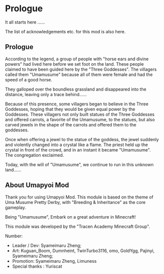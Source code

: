 # Prologue
It all starts here ......

 The list of acknowledgements etc. for this mod is also here.

## Prologue
According to the legend, a group of people with "horse ears and divine powers" had lived here before we set foot on the land. These people claimed to have been guided here by the "Three Goddesses". The villagers called them "Umamusume" because all of them were female and had the speed of a good horse. 

They galloped over the boundless grassland and disappeared into the distance, leaving only a trace behind......

Because of this presence, some villagers began to believe in the Three Goddesses, hoping that they would be given equal power by the Goddesses. These villagers not only built statues of the Three Goddesses and offered carrots, a favorite of the Umamusume, to the statues, but also carved jewels in the shape of the carrots and offered them to the goddesses.

Once when offering a jewel to the statue of the goddess, the jewel suddenly and violently changed into a crystal like a flame. The priest held up the crystal in front of the crowd, and in an instant it became "Umamusume". The congregation exclaimed. 

Today, with the will of "Umamusume", we continue to run in this unknown land......

## About Umapyoi Mod
Thank you for using Umapyoi Mod. This module is based on the theme of Uma Musume Pretty Derby, with "Breeding & Inheritance" as the core gameplay.

Being "Umamusume", Embark on a great adventure in Minecraft!

This module was developed by the "Tracen Academy Minecraft Group".

Number: 
- Leader / Dev: Syameimaru Zheng;
- Art: Kuguan_Boom, Dumnheint, TwinTurbo3116, omo, GoldYgg, Pajinyi, Syameimaru Zheng; 
- Promotion: Syameimaru Zheng, Limuness 
- Special thanks : Yuriscat
